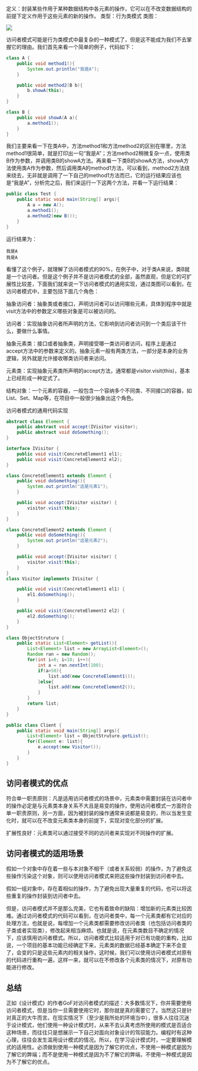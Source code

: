 定义：封装某些作用于某种数据结构中各元素的操作，它可以在不改变数据结构的前提下定义作用于这些元素的新的操作。
类型：行为类模式
类图：

![](http://my.csdn.net/uploads/201204/23/1335165175_6219.jpg)

访问者模式可能是行为类模式中最复杂的一种模式了，但是这不能成为我们不去掌握它的理由。我们首先来看一个简单的例子，代码如下：
```java
class A {  
    public void method1(){  
        System.out.println("我是A");  
    }  

    public void method2(B b){  
        b.showA(this);  
    }  
}  

class B {  
    public void showA(A a){  
        a.method1();  
    }  
}  
```

我们主要来看一下在类A中，方法method1和方法method2的区别在哪里，方法method1很简单，就是打印出一句“我是A”；方法method2稍微复杂一点，使用类B作为参数，并调用类B的showA方法。再来看一下类B的showA方法，showA方法使用类A作为参数，然后调用类A的method1方法，可以看到，method2方法绕来绕去，无非就是调用了一下自己的method1方法而已，它的运行结果应该也是“我是A”，分析完之后，我们来运行一下这两个方法，并看一下运行结果：

```java
public class Test {  
    public static void main(String[] args){  
        A a = new A();  
        a.method1();  
        a.method2(new B());  
    }  
}  
```

运行结果为：
```
我是A
我是A
```

看懂了这个例子，就理解了访问者模式的90%，在例子中，对于类A来说，类B就是一个访问者。但是这个例子并不是访问者模式的全部，虽然直观，但是它的可扩展性比较差，下面我们就来说一下访问者模式的通用实现，通过类图可以看到，在访问者模式中，主要包括下面几个角色：

抽象访问者：抽象类或者接口，声明访问者可以访问哪些元素，具体到程序中就是visit方法中的参数定义哪些对象是可以被访问的。

访问者：实现抽象访问者所声明的方法，它影响到访问者访问到一个类后该干什么，要做什么事情。

抽象元素类：接口或者抽象类，声明接受哪一类访问者访问，程序上是通过accept方法中的参数来定义的。抽象元素一般有两类方法，一部分是本身的业务逻辑，另外就是允许接收哪类访问者来访问。

元素类：实现抽象元素类所声明的accept方法，通常都是visitor.visit(this)，基本上已经形成一种定式了。

结构对象：一个元素的容器，一般包含一个容纳多个不同类、不同接口的容器，如List、Set、Map等，在项目中一般很少抽象出这个角色。

访问者模式的通用代码实现

```java
abstract class Element {  
    public abstract void accept(IVisitor visitor);  
    public abstract void doSomething();  
}  

interface IVisitor {  
    public void visit(ConcreteElement1 el1);  
    public void visit(ConcreteElement2 el2);  
}  

class ConcreteElement1 extends Element {  
    public void doSomething(){  
        System.out.println("这是元素1");  
    }  

    public void accept(IVisitor visitor) {  
        visitor.visit(this);  
    }  
}  

class ConcreteElement2 extends Element {  
    public void doSomething(){  
        System.out.println("这是元素2");  
    }  

    public void accept(IVisitor visitor) {  
        visitor.visit(this);  
    }  
}  
class Visitor implements IVisitor {  

    public void visit(ConcreteElement1 el1) {  
        el1.doSomething();  
    }  

    public void visit(ConcreteElement2 el2) {  
        el2.doSomething();  
    }  
}  

class ObjectStruture {  
    public static List<Element> getList(){  
        List<Element> list = new ArrayList<Element>();  
        Random ran = new Random();  
        for(int i=0; i<10; i++){  
            int a = ran.nextInt(100);  
            if(a>50){  
                list.add(new ConcreteElement1());  
            }else{  
                list.add(new ConcreteElement2());  
            }  
        }  
        return list;  
    }  
}  

public class Client {  
    public static void main(String[] args){  
        List<Element> list = ObjectStruture.getList();  
        for(Element e: list){  
            e.accept(new Visitor());  
        }  
    }  
}  
```

## 访问者模式的优点

符合单一职责原则：凡是适用访问者模式的场景中，元素类中需要封装在访问者中的操作必定是与元素类本身关系不大且是易变的操作，使用访问者模式一方面符合单一职责原则，另一方面，因为被封装的操作通常来说都是易变的，所以当发生变化时，就可以在不改变元素类本身的前提下，实现对变化部分的扩展。

扩展性良好：元素类可以通过接受不同的访问者来实现对不同操作的扩展。

## 访问者模式的适用场景

假如一个对象中存在着一些与本对象不相干（或者关系较弱）的操作，为了避免这些操作污染这个对象，则可以使用访问者模式来把这些操作封装到访问者中去。

假如一组对象中，存在着相似的操作，为了避免出现大量重复的代码，也可以将这些重复的操作封装到访问者中去。

但是，访问者模式并不是那么完美，它也有着致命的缺陷：增加新的元素类比较困难。通过访问者模式的代码可以看到，在访问者类中，每一个元素类都有它对应的处理方法，也就是说，每增加一个元素类都需要修改访问者类（也包括访问者类的子类或者实现类），修改起来相当麻烦。也就是说，在元素类数目不确定的情况下，应该慎用访问者模式。所以，访问者模式比较适用于对已有功能的重构，比如说，一个项目的基本功能已经确定下来，元素类的数据已经基本确定下来不会变了，会变的只是这些元素内的相关操作，这时候，我们可以使用访问者模式对原有的代码进行重构一遍，这样一来，就可以在不修改各个元素类的情况下，对原有功能进行修改。

## 总结

正如《设计模式》的作者GoF对访问者模式的描述：大多数情况下，你并需要使用访问者模式，但是当你一旦需要使用它时，那你就是真的需要它了。当然这只是针对真正的大牛而言。在现实情况下（至少是我所处的环境当中），很多人往往沉迷于设计模式，他们使用一种设计模式时，从来不去认真考虑所使用的模式是否适合这种场景，而往往只是想展示一下自己对面向对象设计的驾驭能力。编程时有这种心理，往往会发生滥用设计模式的情况。所以，在学习设计模式时，一定要理解模式的适用性。必须做到使用一种模式是因为了解它的优点，不使用一种模式是因为了解它的弊端；而不是使用一种模式是因为不了解它的弊端，不使用一种模式是因为不了解它的优点。
